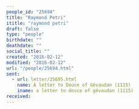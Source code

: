 ```yaml
---
people_id: "25694"
title: "Raymond Petri"
ititle: "raymond petri"
draft: false
type: "people"
birthdate: ""
deathdate: ""
social_title: ""
created: "2016-02-12"
modified: "2016-02-12"
url: "/people/25694.html"
sent:
  - url: letter/25695.html
    name: A letter to Douce of Gévaudan (1115)
    iname: a letter to douce of gévaudan (1115)
received:
---
```

